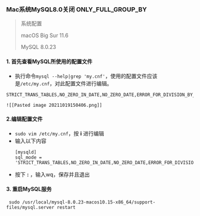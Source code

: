 ### Mac系统MySQL8.0关闭 ONLY_FULL_GROUP_BY

> 系统配置
> 
> macOS Big Sur 11.6
> 
> MySQL 8.0.23

#### 1. 首先查看MySQL所使用的配置文件
- 执行命令```mysql --help|grep 'my.cnf'```，使用的配置文件应该是```/etc/my.cnf```，对此配置文件进行编辑。

```
STRICT_TRANS_TABLES,NO_ZERO_IN_DATE,NO_ZERO_DATE,ERROR_FOR_DIVISION_BY_ZERO,NO_AUTO_CREATE_USER,NO_ENGINE_SUBSTITUTION 
```

	![[Pasted image 20211019150406.png]]

#### 2.编辑配置文件

- ```sudo vim /etc/my.cnf```，按 **i** 进行编辑
- 输入以下内容
	```     
	[mysqld]
	sql_mode = 'STRICT_TRANS_TABLES,NO_ZERO_IN_DATE,NO_ZERO_DATE,ERROR_FOR_DIVISION_BY_ZERO,NO_AUTO_CREATE_USER,NO_ENGINE_SUBSTITUTION'
	```
- 按下 **:** ，输入wq，保存并且退出	

#### 3. 重启MySQL服务
```      
 sudo /usr/local/mysql-8.0.23-macos10.15-x86_64/support-files/mysql.server restart
 ```

